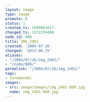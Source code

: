 ```yaml
---
layout: image
type: image
promote: 0
status: 1
created_ts: 1090861617
changed_ts: 1372159400
node_id: 808
title: IMG_2401
created: '2004-07-26'
changed: '2013-06-25'
aliases:
- "/2004/07/26/img_2401/"
- "/node/808/"
permalink: "/2004/07/26/img_2401/"
tags:
- Coromandel
images:
- src: image/images/img_2401-808.jpg
  name: img_2401-808.jpg
---
```


